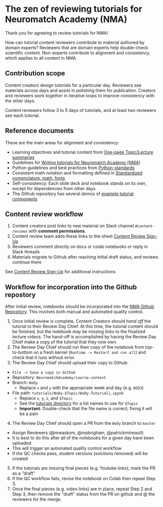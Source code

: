 # The zen of reviewing tutorials for Neuromatch Academy (NMA)

Thank you for agreeing to review tutorials for NMA!

How can tutorial content reviewers contribute to material authored by domain experts? Reviewers that are domain experts help double-check scientific content. Non-experts contribute to alignment and consistency, which applies to all content in NMA.

## Contribution scope

Content creators design tutorials for a particular day. Reviewers see materials across days and assist in polishing them for publication. Creators and reviewers work together in iterative loops to improve consistency with the other days.

Content reviewers follow 3 to 5 days of tutorials, and at least two reviewers see each tutorial.

## Reference documents

These are the main areas for alignment and consistency: 

* Learning objectives and tutorial content from [One-page Topic/Lecture summaries](https://drive.google.com/drive/folders/1mrXdVGgPqb-NVVLZj3E0FWETp9z-L9I-)
* Guidelines for [Writing tutorials for Neuromatch Academy (NMA)](https://github.com/NeuromatchAcademy/course-content/blob/master/tutorials/writing-tutorials.md)
* Python guidelines and best practices from [Python-standards](https://github.com/NeuromatchAcademy/course-content/blob/master/tutorials/python-standards.md)
* Consistent math notation and formatting defined in [Standardized nomenclature, math, fonts](https://docs.google.com/document/d/1Z3Bc0oQA4a-y3xJU2mtIDMAOen1SO8AmUjkc3_xFOPM/edit)
* Self-consistency: Each slide deck and notebook stands on its own, except for dependencies from other days
* The Github repository has several demos of [example tutorial components](https://github.com/NeuromatchAcademy/course-content/tree/master/tutorials/demo)

## Content review workflow

1. Content creators post links to new material on Slack channel `#content-reviews` with **comment permissions**.
2. Content review team adds these links to the sheet [Content Review Sign-Up](https://docs.google.com/spreadsheets/d/1LtLEk0H7gkR34kXJVC3hICUsLwfabbSjTPSlterB-xg/edit)
3. Reviewers comment directly on docs or colab notebooks or reply in Slack threads
4. Materials migrate to Github after reaching initial draft status, and reviews continue there

See [Content Review Sign-Up](https://docs.google.com/spreadsheets/d/1LtLEk0H7gkR34kXJVC3hICUsLwfabbSjTPSlterB-xg/edit) for additional instructions

## Workflow for incorporation into the Github repostory

After initial review, notebooks should be incorporated into the [NMA Github Repository](https://github.com/NeuromatchAcademy/course-content). This involves both manual and automated quality control.

1. Once initial review is complete, Content Creators should *hand off* the tutorial to their Review Day Chief. At this time, the tutorial content should be finished, but the notebook may be missing links to the finalized lecture videos. The hand-off is accomplished by having the Review Day Chief make a copy of the tutorial that they now own.
2. The Review Day Chief should run their copy of the notebook from top-to-bottom on a fresh kernel (`Runtime -> Restart and run all`) and check that it runs without error.
3. The Review Day Chief should upload their copy to Github:
  - `File -> Save a copy in Github`
  - Repository: `NeuromatchAcademy/course-content`
  - Branch: `WxDy`
    - Replace `x` and `y` with the appropriate week and day (e.g. `W2D3`)
  - File path: `tutorials/WxDy-$Topic/WxDy-Tutoriali.ipynb`
    - Replace `x`, `y`, `i`, and `$Topic`
    - See the [tutorials directory](https://github.com/NeuromatchAcademy/course-content/tree/master/tutorials) for a list names to use for `$Topic`
    - **Important**: Double-check that the file name is correct; fixing it will be a pain
4. The Review Day Chief should open a PR from the `WxDy` branch to `master`
  - Assign Reviewers (@mwaskom, @mpbrigham, @patrickmineault)
  - It is best to do this after all of the notebooks for a given day have been uploaded
  - This will trigger an automated quality control workflow
  - If the QC checks pass, student versions (solutions removed) will be created
5. If the tutorials are missing final pieces (e.g. Youtube links), mark the PR as a "draft"
6. If the QC workflow fails, revise the notebook on Colab then repeat Step 3.
7. Once the final pieces (e.g. video links) are in place, repeat Step 2 and Step 3, then remove the "draft" status from the PR on github and @ the reviewers for the merge.
